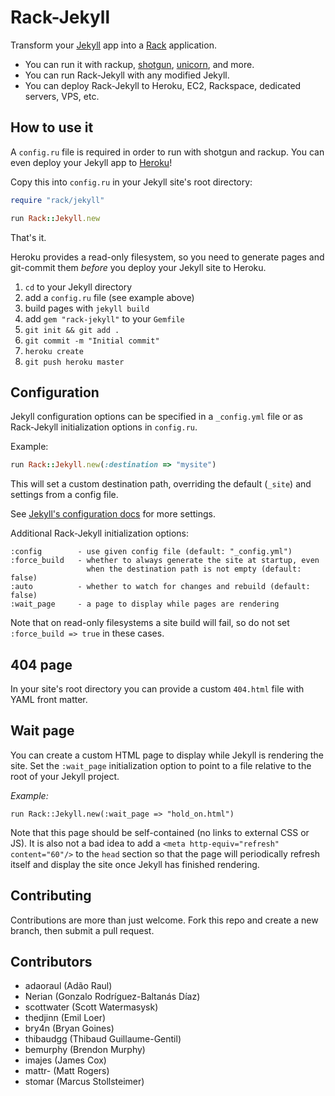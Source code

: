 Rack-Jekyll
===========

Transform your [Jekyll](https://jekyllrb.com/) app
into a [Rack](https://github.com/rack/rack) application.

- You can run it with rackup, [shotgun](https://github.com/rtomayko/shotgun),
  [unicorn](http://unicorn.bogomips.org/), and more.
- You can run Rack-Jekyll with any modified Jekyll.
- You can deploy Rack-Jekyll to Heroku, EC2, Rackspace,
  dedicated servers, VPS, etc.


## How to use it

A `config.ru` file is required in order to run with shotgun and rackup.
You can even deploy your Jekyll app to [Heroku](https://www.heroku.com/)!

Copy this into `config.ru` in your Jekyll site's root directory:

``` ruby
require "rack/jekyll"

run Rack::Jekyll.new
```

That's it.

Heroku provides a read-only filesystem, so you need to generate pages
and git-commit them *before* you deploy your Jekyll site to Heroku.

 1. `cd` to your Jekyll directory
 2. add a `config.ru` file (see example above)
 3. build pages with `jekyll build`
 4. add `gem "rack-jekyll"` to your `Gemfile`
 5. `git init && git add .`
 6. `git commit -m "Initial commit"`
 7. `heroku create`
 8. `git push heroku master`


## Configuration

Jekyll configuration options can be specified in a `_config.yml` file
or as Rack-Jekyll initialization options in `config.ru`.

Example:

``` ruby
run Rack::Jekyll.new(:destination => "mysite")
```

This will set a custom destination path, overriding the default (`_site`)
and settings from a config file.

See [Jekyll's configuration docs](https://jekyllrb.com/docs/configuration/)
for more settings.

Additional Rack-Jekyll initialization options:

    :config        - use given config file (default: "_config.yml")
    :force_build   - whether to always generate the site at startup, even
                     when the destination path is not empty (default: false)
    :auto          - whether to watch for changes and rebuild (default: false)
    :wait_page     - a page to display while pages are rendering

Note that on read-only filesystems a site build will fail,
so do not set `:force_build => true` in these cases.


## 404 page

In your site's root directory you can provide a custom `404.html` file
with YAML front matter.


## Wait page

You can create a custom HTML page to display while Jekyll is rendering the
site.  Set the `:wait_page` initialization option to point to a file relative
to the root of your Jekyll project.

*Example:*

    run Rack::Jekyll.new(:wait_page => "hold_on.html")

Note that this page should be self-contained (no links to external CSS
or JS).  It is also not a bad idea to add a `<meta http-equiv="refresh"
content="60"/>` to the `head` section so that the page will periodically
refresh itself and display the site once Jekyll has finished rendering.


## Contributing

Contributions are more than just welcome.
Fork this repo and create a new branch, then submit a pull request.


## Contributors

* adaoraul (Adão Raul)
* Nerian (Gonzalo Rodríguez-Baltanás Díaz)
* scottwater (Scott Watermasysk)
* thedjinn (Emil Loer)
* bry4n (Bryan Goines)
* thibaudgg (Thibaud Guillaume-Gentil)
* bemurphy (Brendon Murphy)
* imajes (James Cox)
* mattr- (Matt Rogers)
* stomar (Marcus Stollsteimer)

